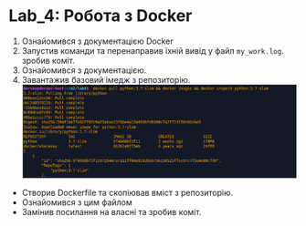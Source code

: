 # Lab_4: Робота з Docker

1. Ознайомився з документацією Docker
2. Запустив команди та перенаправив їхній вивід у файл `my_work.log`. зробив коміт.
3. Ознайомився з документацією.
4. Завантажив базовий імедж з репозиторію.
![](img/python3.7-slim.png)
- Створив Dockerfile та скопіював вміст з репозиторію.
- Ознайомився з цим файлом
- Замінив посилання на власні та зробив коміт.